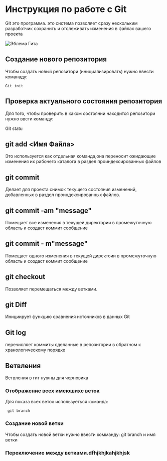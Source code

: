 # Инструкция по работе с Git

  Git это программа. это система позволяет сразу нескольким разработчик сохранить и отслеживать изменения в файлах вашего проекта


 ![Эблема Гита](images.jpg)

  ## Создание нового репозитория

  Чтобы создать новый репозитори (инициализировать)            нужно  ввести команаду:

    Git init

 ## Проверка актуального состояния           репозитория

 Для того, чтобы проверить в каком состоянии находится репозитори нужно ввсти команду:

   Git statu


  ## git add <Имя Файла>

  Это используется как отдельная команда,она переносит ожидающие изменения их рабочего каталога в раздел проиндексированных файлов

  ## git commit 

  Делает для проекта снимок текущего состояния изменений, добавленных в раздел проиндексированных файлов.          

  ## git commit -am "message"

  Помещает все изменения в текущей директории в промежуточную область и создаст коммит сообщение

 ## git commit - m"message"

 Помещает одного изменения в текущей директоии в промежуточную область и создаст коммит сообщение

 ## git checkout

 Позволяет перемещаться между ветками.

 ## git Diff

Инициирует функцию сравнения источников в данных Git

 ## Git log

  перечисляет коммиты сделанные в репозитории в обратном к хранологическому порядке  

  ## Ветвления

  Ветвления в гит нужны для черновика 

  ### Отображение всех имеюшихс веток 
  Для показа  всех веток используеться команда:
   
     git branch

  ### Создание новой ветки

  Чтобы создать новой ветки нужно ввести комманду: 
  git branch и имя ветки

  ### Переключение между ветками.dfhjkhjkahjkhjsk